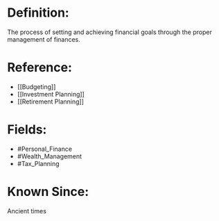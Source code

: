 

# Definition:
The process of setting and achieving financial goals through the proper management of finances.

# Reference:
- [[Budgeting]]
- [[Investment Planning]]
- [[Retirement Planning]]

# Fields: 
- #Personal_Finance
- #Wealth_Management
- #Tax_Planning

# Known Since:
Ancient times

